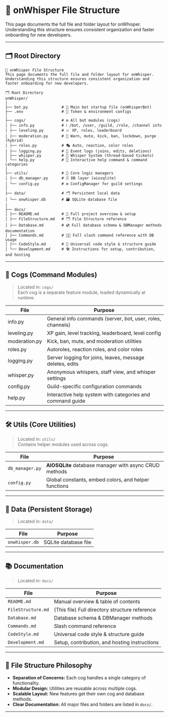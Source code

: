 # 📂 onWhisper File Structure

This page documents the full file and folder layout for onWhisper.  
Understanding this structure ensures consistent organization and faster onboarding for new developers.

---

## 🗂 Root Directory

```
📂 onWhisper File Structure  
This page documents the full file and folder layout for onWhisper.  
Understanding this structure ensures consistent organization and faster onboarding for new developers.  

🗂 Root Directory  
onWhisper/  
│  
├── bot.py               # 🚀 Main bot startup file (onWhisperBot)  
├── .env                 # 🔐 Token & environment configs  
│  
├── cogs/                # ⚙️ All bot modules (cogs)  
│ ├── info.py            # ℹ️ /bot, /user, /guild, /role, /channel info  
│ ├── leveling.py        # 📈 XP, roles, leaderboard  
│ ├── moderation.py      # 🔨 Warn, mute, kick, ban, lockdown, purge (hybrid)  
│ ├── roles.py           # 🎭 Auto, reaction, color roles  
│ ├── logging.py         # 📝 Event logs (joins, edits, deletions)  
│ ├── whisper.py         # 🤫 Whisper System (thread-based tickets)  
│ └── help.py            # 📖 Interactive help command & command categories  
│  
├── utils/               # 🧠 Core logic managers  
│ ├── db_manager.py      # 🗄️ DB layer (aiosqlite)  
│ └── config.py          # ⚙️ ConfigManager for guild settings  
│  
├── data/                # 🗂 Persistent local data  
│ └── onwhisper.db       # 🗃 SQLite database file  
│  
├── docs/  
│ ├── README.md          # 📝 Full project overview & setup  
│ ├── FileStructure.md   # 🗂 File Structure reference  
│ ├── Database.md        # 💿 Full database schema & DBManager methods documentation  
│ ├── Commands.md        # 🧑‍💻 Full slash command reference with DB usage  
│ ├── CodeStyle.md       # 🎨 Universal code style & structure guide  
│ └── Development.md     # 🛠️ Instructions for setup, contribution, and hosting  

```


---

## 📁 Cogs (Command Modules)

> Located in: `cogs/`  
> Each cog is a separate feature module, loaded dynamically at runtime.

| File          | Purpose                                                   |  
|---------------|-----------------------------------------------------------|  
| info.py       | General info commands (server, bot, user, roles, channels) |  
| leveling.py   | XP gain, level tracking, leaderboard, level config         |  
| moderation.py | Kick, ban, mute, and moderation utilities                  |  
| roles.py      | Autoroles, reaction roles, and color roles                 |  
| logging.py    | Server logging for joins, leaves, message deletes, edits   |  
| whisper.py    | Anonymous whispers, staff view, and whisper settings       |  
| config.py     | Guild-specific configuration commands                      |  
| help.py       | Interactive help system with categories and command guide  |  
---

## 🛠 Utils (Core Utilities)

> Located in: `utils/`  
> Contains helper modules used across cogs.

| File | Purpose |
|------|---------|
| `db_manager.py` | **AIOSQLite** database manager with async CRUD methods |
| `config.py` | Global constants, embed colors, and helper functions |

---

## 💾 Data (Persistent Storage)

> Located in: `data/`  

| File | Purpose |
|------|---------|
| `onwhisper.db` | SQLite database file |

---

## 📚 Documentation

> Located in: `docs/`  

| File | Purpose |
|------|---------|
| `README.md` | Manual overview & table of contents |
| `FileStructure.md` | (This file) Full directory structure reference |
| `Database.md` | Database schema & DBManager methods |
| `Commands.md` | Slash command reference |
| `CodeStyle.md` | Universal code style & structure guide |
| `Development.md` | Setup, contribution, and hosting instructions |

---

## 📌 File Structure Philosophy

- **Separation of Concerns:** Each cog handles a single category of functionality.  
- **Modular Design:** Utilities are reusable across multiple cogs.  
- **Scalable Layout:** New features get their own cog and database methods.  
- **Clear Documentation:** All major files and folders are listed in `docs/`.

---

